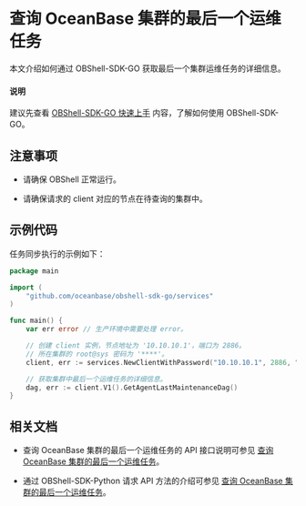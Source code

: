 # 查询 OceanBase 集群的最后一个运维任务

本文介绍如何通过 OBShell-SDK-GO 获取最后一个集群运维任务的详细信息。

<main id="notice" type='explain'>
  <h4>说明</h4>
  <p>建议先查看 <a href='100.quickstart-of-go.md'>OBShell-SDK-GO 快速上手</a> 内容，了解如何使用 OBShell-SDK-GO。</p>
</main>

## 注意事项

* 请确保 OBShell 正常运行。

* 请确保请求的 client 对应的节点在待查询的集群中。

## 示例代码

任务同步执行的示例如下：

```go
package main

import (
    "github.com/oceanbase/obshell-sdk-go/services"
)

func main() {
    var err error // 生产环境中需要处理 error。

    // 创建 client 实例，节点地址为 '10.10.10.1'，端口为 2886。
    // 所在集群的 root@sys 密码为 '****'。
    client, err := services.NewClientWithPassword("10.10.10.1", 2886, "***")

    // 获取集群中最后一个运维任务的详细信息。
    dag, err := client.V1().GetAgentLastMaintenanceDag()
}
```

## 相关文档

* 查询 OceanBase 集群的最后一个运维任务的 API 接口说明可参见 [查询 OceanBase 集群的最后一个运维任务](../../400.obshell-api-reference/2600.get-oceanbase-last-o-m-task.md)。

* 通过 OBShell-SDK-Python 请求 API 方法的介绍可参见 [查询 OceanBase 集群的最后一个运维任务](../100.python/2600.get-oceanbase-last-o-m-task-of-python.md)。
